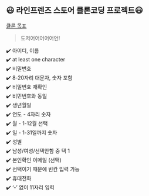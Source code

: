 ## :smiley: 라인프렌즈 스토어 클론코딩 프로젝트:smiley:  
[클론 목표](https://brand.naver.com/linefriends)
> 도저어어어어어언!
> 
✔️ 아이디, 이름  
✔️ at least one character  
✔️ 비밀번호  
✔️ 8-20자리 대문자, 숫자 포함  
✔️ 비밀번호 재확인  
✔️ 비민번호와 동일  
✔️ 생년월일  
✔️ 연도 - 4자리 숫자  
✔️ 월 - 1-12월 선택  
✔️ 일 - 1-31일까지 숫자  
✔️ 성별  
✔️ 남성/여성/선택안함 중 택 1  
✔️ 본인확인 이메일 (선택)  
✔️ 선택이기 때문에 빈칸 입력 가능  
✔️ 휴대전화  
✔️ ‘-’ 없이 11자리 입력  
